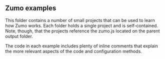 Zumo examples
-------------

This folder contains a number of small projects that can be used to learn how Zumo works. Each folder holds a single
project and is self-contained. Note, though, that the projects reference the zumo.js located on the parent output
folder.

The code in each example includes plenty of inline comments that explain the more relevant aspects of the code and
configuration methods.
